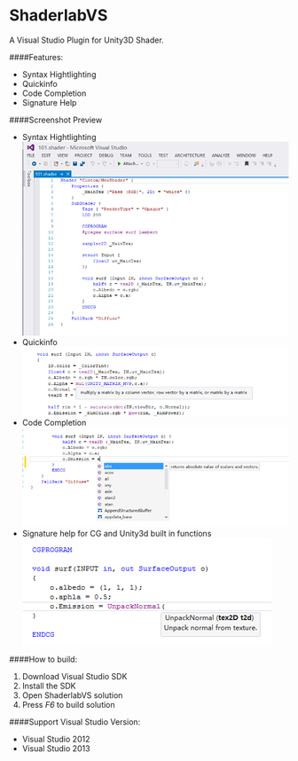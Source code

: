 ShaderlabVS
===========

A Visual Studio Plugin for Unity3D Shader.  


####Features:
* Syntax Hightlighting 
* Quickinfo
* Code Completion
* Signature Help

####Screenshot Preview

* Syntax Hightlighting 
	![](./img/Highlighting.PNG)
* Quickinfo
	![](./img/QuickInfo.png)
* Code Completion
	![](./img/CodeCompletion.png)
* Signature help for CG and Unity3d built in functions
	![](./img/SignatureHelp.png)

####How to build:
1. Download Visual Studio SDK
2. Install the SDK
3. Open ShaderlabVS solution
4. Press *F6* to build solution


####Support Visual Studio Version:
* Visual Studio 2012
* Visual Studio 2013




